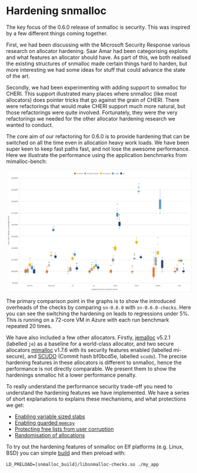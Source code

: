 # Hardening snmalloc

The key focus of the 0.6.0 release of snmalloc is security.
This was inspired by a few different things coming together.

First, we had been discussing with the Microsoft Security Response various research on allocator hardening.
Saar Amar had been categorising exploits and what features an allocator should have.
As part of this, we both realised the existing structures of snmalloc made certain things hard to harden, but more interesting we had some ideas for stuff that could advance the state of the art.

Secondly, we had been experimenting with adding support to snmalloc for CHERI.
This support illustrated many places where snmalloc (like most allocators) does pointer tricks that go against the grain of CHERI.
There were refactorings that would make CHERI support much more natural, but those refactorings were quite involved.
Fortunately, they were the very refactorings we needed for the other allocator hardening research we wanted to conduct.

The core aim of our refactoring for 0.6.0 is to provide hardening that can be switched on all the time even in allocation heavy work loads.
We have been super keen to keep fast paths fast, and not lose the awesome performance.
Here we illustrate the performance using the application benchmarks from mimalloc-bench:

![Performance graph](./data/perfgraph.png)

The primary comparison point in the graphs is to show the introduced overheads of the checks by comparing `sn-0.6.0` with `sn-0.6.0-checks`.
Here you can see the switching the hardening on leads to regressions under 5%. This is running on a 72-core VM in Azure with each run benchmark repeated 20 times.

We have also included a few other allocators.
Firstly, [jemalloc](https://github.com/jemalloc/jemalloc) v5.2.1 (labelled `je`) as a baseline for a world-class allocator, and two secure allocators [mimalloc](https://github.com/microsoft/mimalloc) v1.7.6 with its security features enabled (labelled mi-secure), and [SCUDO](https://www.llvm.org/docs/ScudoHardenedAllocator.html) (Commit hash bf0bcd5e, labelled `scudo`).
The precise hardening features in these allocators is different to snmalloc, hence the performance is not directly comparable.
We present them to show the hardenings snmalloc hit a lower performance penalty.

To really understand the performance security trade-off you need to understand the hardening features we have implemented. We have a series of short explanations to explains these mechanisms, and what protections we get:

* [Enabling variable sized slabs](./VariableSizedChunks.md)
* [Enabling guarded `memcpy`](./GuardedMemcpy.md)
* [Protecting free lists from user corruption](./FreelistProtection.md)
* [Randomisation of allocations](./Randomisation.md)

To try out the hardening features of snmalloc on Elf platforms (e.g. Linux, BSD) you can simple [build](../BUILDING.md) and then preload with:
```
LD_PRELOAD=[snmalloc_build]/libsnmalloc-checks.so ./my_app
```
